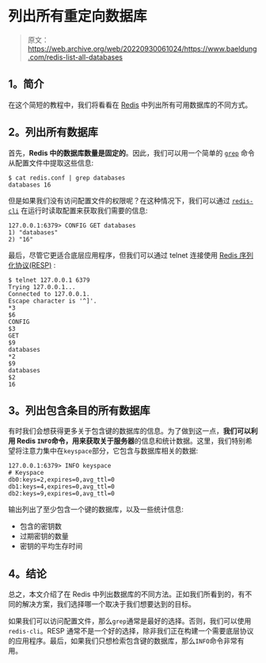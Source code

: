 # 列出所有重定向数据库

> 原文：<https://web.archive.org/web/20220930061024/https://www.baeldung.com/redis-list-all-databases>

## 1。简介

在这个简短的教程中，我们将看看在 [Redis](https://web.archive.org/web/20220625222057/https://redis.io/) 中列出所有可用数据库的不同方式。

## **2。列出所有数据库**

首先，**Redis 中的数据库数量是固定的**。因此，我们可以用一个简单的 [`grep`](/web/20220625222057/https://www.baeldung.com/linux/common-text-search) 命令从配置文件中提取这些信息:

```
$ cat redis.conf | grep databases
databases 16
```

但是如果我们没有访问配置文件的权限呢？在这种情况下，我们可以通过 [`redis-cli`](https://web.archive.org/web/20220625222057/https://redis.io/topics/rediscli) 在运行时读取配置来获取我们需要的信息:

```
127.0.0.1:6379> CONFIG GET databases
1) "databases"
2) "16"
```

最后，尽管它更适合底层应用程序，但我们可以通过 telnet 连接使用 [Redis 序列化协议(RESP)](https://web.archive.org/web/20220625222057/https://redis.io/topics/protocol) :

```
$ telnet 127.0.0.1 6379
Trying 127.0.0.1...
Connected to 127.0.0.1.
Escape character is '^]'.
*3
$6
CONFIG
$3
GET
$9
databases
*2
$9
databases
$2
16
```

## **3。列出包含条目**的所有数据库

有时我们会想获得更多关于包含键的数据库的信息。为了做到这一点，**我们可以利用 Redis `INFO`命令，用来获取关于服务器**的信息和统计数据。这里，我们特别希望将注意力集中在`keyspace`部分，它包含与数据库相关的数据:

```
127.0.0.1:6379> INFO keyspace
# Keyspace
db0:keys=2,expires=0,avg_ttl=0
db1:keys=4,expires=0,avg_ttl=0
db2:keys=9,expires=0,avg_ttl=0 
```

输出列出了至少包含一个键的数据库，以及一些统计信息:

*   包含的密钥数
*   过期密钥的数量
*   密钥的平均生存时间

## **4。结论**

总之，本文介绍了在 Redis 中列出数据库的不同方法。正如我们所看到的，有不同的解决方案，我们选择哪一个取决于我们想要达到的目标。

如果我们可以访问配置文件，那么`grep`通常是最好的选择。否则，我们可以使用`redis-cli`。RESP 通常不是一个好的选择，除非我们正在构建一个需要底层协议的应用程序。最后，如果我们只想检索包含键的数据库，那么`INFO`命令非常有用。